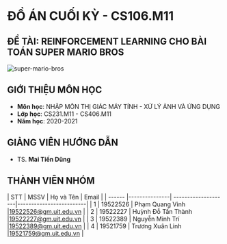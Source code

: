 # **ĐỒ ÁN CUỐI KỲ - CS106.M11**
## **ĐỀ TÀI: REINFORCEMENT LEARNING CHO BÀI TOÁN SUPER MARIO BROS**

![super-mario-bros](https://www.google.com/url?sa=i&url=https%3A%2F%2Fgenk.vn%2Fsuper-mario-bros-world-1-1-duoc-tai-tao-hoan-hao-tren-quyen-vo-cua-nguoi-ham-mo-nhat-ban-20190212093320505.chn&psig=AOvVaw37HfDKfC1A9NS3eUeW48F1&ust=1641023118483000&source=images&cd=vfe&ved=0CAsQjRxqFwoTCMC-v9TFjfUCFQAAAAAdAAAAABAD)

## GIỚI THIỆU MÔN HỌC
* **Môn học**: NHẬP MÔN THỊ GIÁC MÁY TÍNH - XỬ LÝ ẢNH VÀ ỨNG DỤNG
* **Lớp học**: CS231.M11 - CS406.M11
* **Năm học**: 2020-2021

## GIẢNG VIÊN HƯỚNG DẪN
* TS. **Mai Tiến Dũng**

## THÀNH VIÊN NHÓM
<a name="thanhvien"></a>
| STT    | MSSV          | Họ và Tên           | Email                   |
| ------ |---------------| --------------------|-------------------------|
| 1      | 19522526      | Phạm Quang Vinh     |19522526@gm.uit.edu.vn   |
| 2      | 19522227      | Huỳnh Đỗ Tấn Thành  |19522227@gm.uit.edu.vn   |
| 3      | 19522389      | Nguyễn Minh Trí     |19522389@gm.uit.edu.vn   |
| 4      | 19521759      | Trương Xuân Linh    |19521759@gm.uit.edu.vn   |
